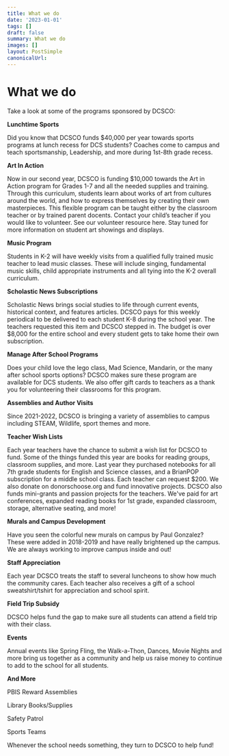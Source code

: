 ```yaml
---
title: What we do
date: '2023-01-01'
tags: []
draft: false
summary: What we do
images: []
layout: PostSimple
canonicalUrl:
---
```


# What we do

Take a look at some of the programs sponsored by DCSCO:

**Lunchtime Sports**

Did you know that DCSCO funds $40,000 per year towards sports programs at lunch recess for DCS students? Coaches come to campus and teach sportsmanship, Leadership, and more during 1st-8th grade recess.

**Art In Action**

Now in our second year, DCSCO is funding $10,000 towards the Art in Action program for Grades 1-7 and all the needed supplies and training. Through this curriculum, students learn about works of art from cultures around the world, and how to express themselves by creating their own masterpieces. This flexible program can be taught either by the classroom teacher or by trained parent docents. Contact your child’s teacher if you would like to volunteer. See our volunteer resource here. Stay tuned for more information on student art showings and displays.

**Music Program**

Students in K-2 will have weekly visits from a qualified fully trained music teacher to lead music classes. These will include singing, fundamental music skills, child appropriate instruments and all tying into the K-2 overall curriculum.

**Scholastic News Subscriptions**

Scholastic News brings social studies to life through current events, historical context, and features articles. DCSCO pays for this weekly periodical to be delivered to each student K-8 during the school year. The teachers requested this item and DCSCO stepped in. The budget is over $8,000 for the entire school and every student gets to take home their own subscription.

**Manage After School Programs**

Does your child love the lego class, Mad Science, Mandarin, or the many after school sports options? DCSCO makes sure these program are available for DCS students. We also offer gift cards to teachers as a thank you for volunteering their classrooms for this program.

**Assemblies and Author Visits**

Since 2021-2022, DCSCO is bringing a variety of assemblies to campus including STEAM, Wildlife, sport themes and more.

**Teacher Wish Lists**

Each year teachers have the chance to submit a wish list for DCSCO to fund. Some of the things funded this year are books for reading groups, classroom supplies, and more. Last year they purchased notebooks for all 7th grade students for English and Science classes, and a BrianPOP subscription for a middle school class. Each teacher can request $200. We also donate on donorschoose.org and fund innovative projects. DCSCO also funds mini-grants and passion projects for the teachers. We've paid for art conferences, expanded reading books for 1st grade, expanded classroom, storage, alternative seating, and more!

**Murals and Campus Development**

Have you seen the colorful new murals on campus by Paul Gonzalez? These were added in 2018-2019 and have really brightened up the campus. We are always working to improve campus inside and out!

**Staff Appreciation**

Each year DCSCO treats the staff to several luncheons to show how much the community cares. Each teacher also receives a gift of a school sweatshirt/tshirt for appreciation and school spirit.

**Field Trip Subsidy**

DCSCO helps fund the gap to make sure all students can attend a field trip with their class.

**Events**

Annual events like Spring Fling, the Walk-a-Thon, Dances, Movie Nights and more bring us together as a community and help us raise money to continue to add to the school for all students.

**And More**

PBIS Reward Assemblies

Library Books/Supplies

Safety Patrol

Sports Teams

Whenever the school needs something, they turn to DCSCO to help fund!
